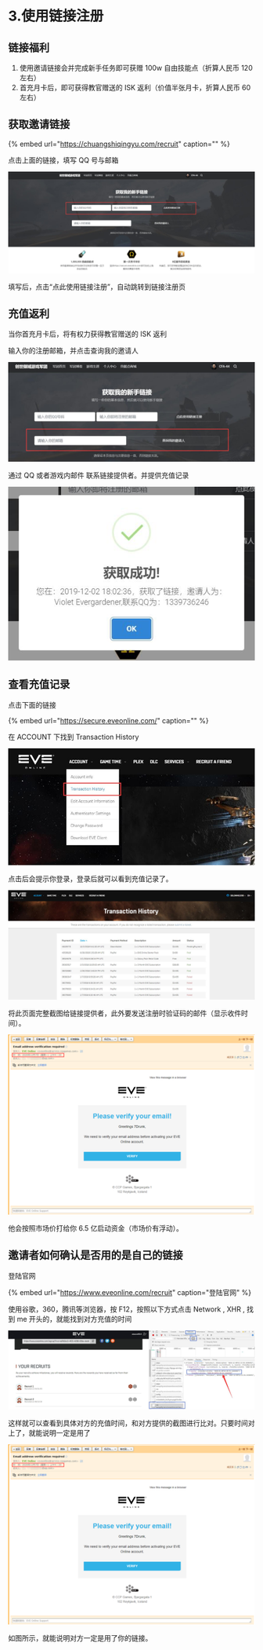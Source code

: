# 3.使用链接注册

## 链接福利

1. 使用邀请链接会并完成新手任务即可获赠 100w 自由技能点（折算人民币 120 左右）
2. 首充月卡后，即可获得教官赠送的 ISK 返利（价值半张月卡，折算人民币 60 左右）

## 获取邀请链接

{% embed url="https://chuangshiqingyu.com/recruit" caption="" %}

点击上面的链接，填写 QQ 号与邮箱

![&#x521B;&#x4E16;&#x503E;&#x57DF;EVE&#x65B0;&#x4EBA;&#x94FE;&#x63A5;](../.gitbook/assets/tim-jie-tu-20191202155330.jpg)

填写后，点击“点此使用链接注册”，自动跳转到链接注册页

## 充值返利

当你首充月卡后，将有权力获得教官赠送的 ISK 返利

输入你的注册邮箱，并点击查询我的邀请人

![&#x67E5;&#x8BE2;&#x6211;&#x7684;&#x9080;&#x8BF7;&#x4EBA;](../.gitbook/assets/tim-jie-tu-20191202190015.jpg)

通过 QQ 或者游戏内邮件 联系链接提供者。并提供充值记录

![](../.gitbook/assets/tim-jie-tu-20191202190133%20%281%29.jpg)

## 查看充值记录

点击下面的链接

{% embed url="https://secure.eveonline.com/" caption="" %}

在 ACCOUNT 下找到 Transaction History

![](../.gitbook/assets/tim-jie-tu-20191202190448.jpg)

点击后会提示你登录，登录后就可以看到充值记录了。

![](../.gitbook/assets/tim-jie-tu-20191202190549.jpg)

将此页面完整截图给链接提供者，此外要发送注册时验证码的邮件（显示收件时间）。

![&#x6CE8;&#x518C;&#x65F6;&#x6536;&#x5230;&#x7684;&#x9A8C;&#x8BC1;&#x7801;&#x90AE;&#x4EF6;](../.gitbook/assets/qq-jie-tu-20201211010922.png)

他会按照市场价打给你 6.5 亿启动资金（市场价有浮动）。

## 邀请者如何确认是否用的是自己的链接

登陆官网

{% embed url="https://www.eveonline.com/recruit" caption="登陆官网" %}

使用谷歌，360，腾讯等浏览器，按 F12，按照以下方式点击 Network , XHR , 找到 me 开头的，就能找到对方充值的时间

![&#x6309;&#x56FE;&#x6240;&#x793A;](../.gitbook/assets/tim-jie-tu-20200105011808.jpg)

这样就可以查看到具体对方的充值时间，和对方提供的截图进行比对。只要时间对上了，就能说明一定是用了

![&#x8981;&#x6CE8;&#x518C;&#x65F6;&#x9A8C;&#x8BC1;&#x7801;&#x7684;&#x6536;&#x4EF6;&#x65F6;&#x95F4;](../.gitbook/assets/qq-jie-tu-20201211010922.png)

如图所示，就能说明对方一定是用了你的链接。

